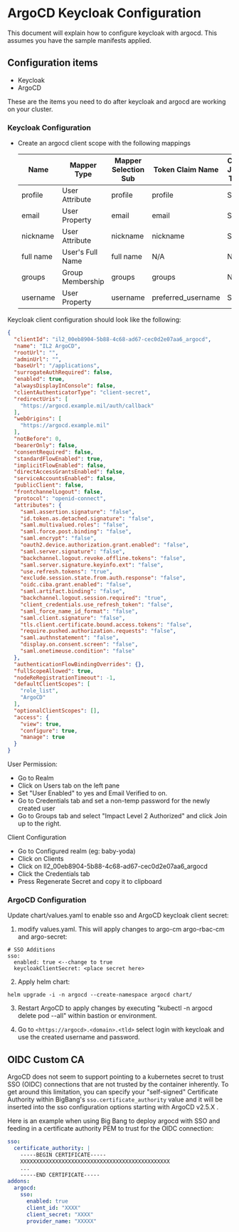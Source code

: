 # ArgoCD Keycloak Configuration

This document will explain how to configure keycloak with argocd. This assumes you have the sample manifests applied.

## Configuration items

* Keycloak
* ArgoCD

These are the items you need to do after keycloak and argocd are working on your cluster.

### Keycloak Configuration

* Create an argocd client scope with the following mappings

  | Name      | Mapper Type      | Mapper Selection Sub | Token Claim Name   | Claim JSON Type |
  |-----------|------------------|----------------------|--------------------|-----------------|
  | profile   | User Attribute   | profile              | profile            | String          |
  | email     | User Property    | email                | email              | String          |
  | nickname  | User Attribute   | nickname             | nickname           | String          |
  | full name | User's Full Name | full name            | N/A                | N/A             |
  | groups    | Group Membership | groups               | groups             | N/A             |
  | username  | User Property    | username             | preferred_username | String          |

Keycloak client configuration should look like the following:

```json
{
  "clientId": "il2_00eb8904-5b88-4c68-ad67-cec0d2e07aa6_argocd",
  "name": "IL2 ArgoCD",
  "rootUrl": "",
  "adminUrl": "",
  "baseUrl": "/applications",
  "surrogateAuthRequired": false,
  "enabled": true,
  "alwaysDisplayInConsole": false,
  "clientAuthenticatorType": "client-secret",
  "redirectUris": [
    "https://argocd.example.mil/auth/callback"
  ],
  "webOrigins": [
    "https://argocd.example.mil"
  ],
  "notBefore": 0,
  "bearerOnly": false,
  "consentRequired": false,
  "standardFlowEnabled": true,
  "implicitFlowEnabled": false,
  "directAccessGrantsEnabled": false,
  "serviceAccountsEnabled": false,
  "publicClient": false,
  "frontchannelLogout": false,
  "protocol": "openid-connect",
  "attributes": {
    "saml.assertion.signature": "false",
    "id.token.as.detached.signature": "false",
    "saml.multivalued.roles": "false",
    "saml.force.post.binding": "false",
    "saml.encrypt": "false",
    "oauth2.device.authorization.grant.enabled": "false",
    "saml.server.signature": "false",
    "backchannel.logout.revoke.offline.tokens": "false",
    "saml.server.signature.keyinfo.ext": "false",
    "use.refresh.tokens": "true",
    "exclude.session.state.from.auth.response": "false",
    "oidc.ciba.grant.enabled": "false",
    "saml.artifact.binding": "false",
    "backchannel.logout.session.required": "true",
    "client_credentials.use_refresh_token": "false",
    "saml_force_name_id_format": "false",
    "saml.client.signature": "false",
    "tls.client.certificate.bound.access.tokens": "false",
    "require.pushed.authorization.requests": "false",
    "saml.authnstatement": "false",
    "display.on.consent.screen": "false",
    "saml.onetimeuse.condition": "false"
  },
  "authenticationFlowBindingOverrides": {},
  "fullScopeAllowed": true,
  "nodeReRegistrationTimeout": -1,
  "defaultClientScopes": [
    "role_list",
    "ArgoCD"
  ],
  "optionalClientScopes": [],
  "access": {
    "view": true,
    "configure": true,
    "manage": true
  }
}
```

User Permission:

* Go to Realm
* Click on Users tab on the left pane
* Set "User Enabled" to yes and Email Verified to on.
* Go to Credentials tab and set a non-temp password for the newly created user
* Go to Groups tab and select "Impact Level 2 Authorized" and click Join up to the right.

Client Configuration

* Go to Configured realm (eg: baby-yoda)
* Click on Clients
* Click on Il2_00eb8904-5b88-4c68-ad67-cec0d2e07aa6_argocd
* Click the Credentials tab
* Press Regenerate Secret and copy it to clipboard

### ArgoCD Configuration

Update chart/values.yaml to enable sso and ArgoCD keycloak client secret:

1. modify values.yaml. This will apply changes to argo-cm argo-rbac-cm and argo-secret:

```
# SSO Additions
sso:
  enabled: true <--change to true
  keycloakClientSecret: <place secret here>
```

2. Apply helm chart:

```
helm upgrade -i -n argocd --create-namespace argocd chart/
```

3. Restart ArgoCD to apply changes by executing  "kubectl -n argocd delete pod --all" within bastion or environment.

4. Go to `<https://argocd>.<domain>.<tld>` select login with keycloak and use the created username and password.

## OIDC Custom CA

ArgoCD does not seem to support pointing to a kubernetes secret to trust SSO (OIDC) connections that are not trusted by the container inherently.
To get around this limitation, you can specify your "self-signed" Certificate Authority within BigBang's `sso.certificate_authority` value and it will be inserted into the sso configuration options starting with ArgoCD v2.5.X .

Here is an example when using Big Bang to deploy argocd with SSO and feeding in a certificate authority PEM to trust for the OIDC connection:

```yaml
sso:
  certificate_authority: |
    -----BEGIN CERTIFICATE-----
    XXXXXXXXXXXXXXXXXXXXXXXXXXXXXXXXXXXXXXXXXXXXXXX
    ...
    -----END CERTIFICATE-----
addons:
  argocd:
    sso:
      enabled: true
      client_id: "XXXX"
      client_secret: "XXXX"
      provider_name: "XXXXX"
```
